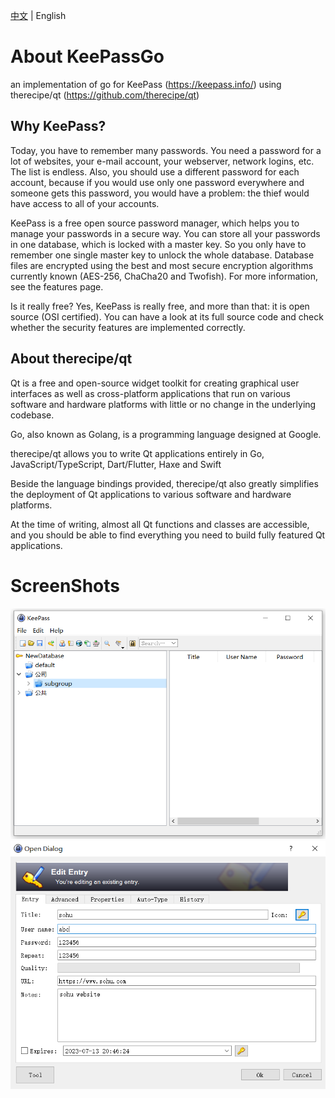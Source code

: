 [中文](README-zh-CN.md) | English

# About KeePassGo
an implementation of go for KeePass (https://keepass.info/) using therecipe/qt (https://github.com/therecipe/qt)
## Why KeePass?
Today, you have to remember many passwords. You need a password for a lot of websites, your e-mail account, your webserver, network logins, etc. The list is endless. Also, you should use a different password for each account, because if you would use only one password everywhere and someone gets this password, you would have a problem: the thief would have access to all of your accounts.

KeePass is a free open source password manager, which helps you to manage your passwords in a secure way. You can store all your passwords in one database, which is locked with a master key. So you only have to remember one single master key to unlock the whole database. Database files are encrypted using the best and most secure encryption algorithms currently known (AES-256, ChaCha20 and Twofish). For more information, see the features page.

Is it really free?
Yes, KeePass is really free, and more than that: it is open source (OSI certified). You can have a look at its full source code and check whether the security features are implemented correctly.

## About therecipe/qt
Qt is a free and open-source widget toolkit for creating graphical user interfaces as well as cross-platform applications that run on various software and hardware platforms with little or no change in the underlying codebase.

Go, also known as Golang, is a programming language designed at Google.

therecipe/qt allows you to write Qt applications entirely in Go, JavaScript/TypeScript, Dart/Flutter, Haxe and Swift

Beside the language bindings provided, therecipe/qt also greatly simplifies the deployment of Qt applications to various software and hardware platforms.

At the time of writing, almost all Qt functions and classes are accessible, and you should be able to find everything you need to build fully featured Qt applications.

# ScreenShots
<img src="screenShorts/homepage.png">
<img src="screenShorts/editEntry.png">